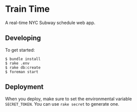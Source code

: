 # Train Time

A real-time NYC Subway schedule web app.

## Developing

To get started:

```
$ bundle install
$ rake .env
$ rake db:create
$ foreman start
```

## Deployment

When you deploy, make sure to set the environmental variable `SECRET_TOKEN`. You can use `rake secret` to generate one.
